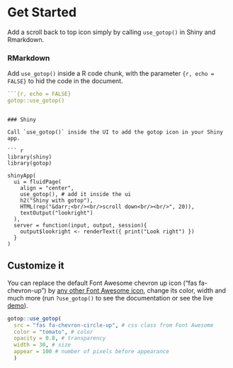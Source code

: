# Get Started

Add a scroll back to top icon simply by calling `use_gotop()` in Shiny and Rmarkdown.

### RMarkdown

Add `use_gotop()` inside a R code chunk, with the parameter `{r, echo = FALSE}` to hid the code in the document.

``` r
```{r, echo = FALSE}
gotop::use_gotop()
```
```

### Shiny

Call `use_gotop()` inside the UI to add the gotop icon in your Shiny app.

``` r
library(shiny)
library(gotop)

shinyApp(
  ui = fluidPage(
    align = "center",
    use_gotop(), # add it inside the ui
    h2("Shiny with gotop"), 
    HTML(rep("&darr;<br/><br/>scroll down<br/><br/>", 20)),
    textOutput("lookright")
  ),
  server = function(input, output, session){
    output$lookright <- renderText({ print("Look right") })
  }
)
```

## Customize it

You can replace the default Font Awesome chevron up icon (“fas fa-chevron-up”) by [any other Font Awesome icon](https://fontawesome.com/icons?d=gallery), change its color, width and much more (run `?use_gotop()` to see the documentation or see the live [demo](https://gotop.felixluginbuhl.com)).

``` r
gotop::use_gotop(
  src = "fas fa-chevron-circle-up", # css class from Font Awesome
  color = "tomato", # color
  opacity = 0.8, # transparency
  width = 30, # size
  appear = 100 # number of pixels before appearance
  )
```
